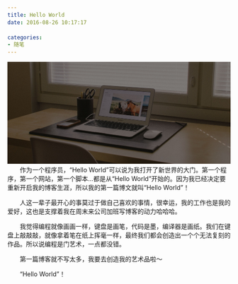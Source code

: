 ```yaml
---
title: Hello World
date: 2016-08-26 10:17:17

categories:
- 随笔
---
```

![](https://raw.githubusercontent.com/ChiRenhua/Resource/master/WebImage/Hello%20world/home-bg-o.jpg)  
&emsp;&emsp;作为一个程序员，“Hello World”可以说为我打开了新世界的大门。第一个程序，第一个网站，第一个脚本...都是从“Hello World”开始的。因为我已经决定要重新开启我的博客生涯，所以我的第一篇博文就叫“Hello World”！

&emsp;&emsp;人这一辈子最开心的事莫过于做自己喜欢的事情，很幸运，我的工作也是我的爱好，这也是支撑着我在周末来公司加班写博客的动力哈哈哈。

&emsp;&emsp;我觉得编程就像画画一样，键盘是画笔，代码是墨，编译器是画纸。我们在键盘上敲敲敲，就像拿着笔在纸上挥毫一样，最终我们都会创造出一个个无法复刻的作品。所以说编程是门艺术，一点都没错。

&emsp;&emsp;第一篇博客就不写太多，我要去创造我的艺术品啦～

&emsp;&emsp;“Hello World”！